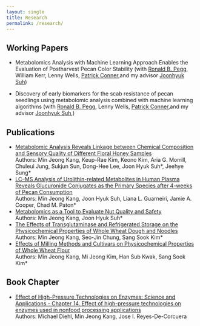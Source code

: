 ```yaml
---
layout: single
title: Research
permalink: /research/
---
```


## Working Papers

* Metabolomics Analysis with Machine Learning Approach Enables the Evaluation of Postharvest Pecan Color Stability (with [Ronald B. Pegg](https://scholar.google.com/citations?hl=en&user=EDDiqYgAAAAJ&view_op=list_works&sortby=pubdate), William Kerr, Lenny Wells, [Patrick Conner](https://scholar.google.com/citations?hl=ko&user=OG_3ojIAAAAJ&view_op=list_works&sortby=pubdate),and my advisor [Joonhyuk Suh](https://scholar.google.com/citations?user=Xxs0MeIAAAAJ&hl=ko&oi=ao))

* Discovery of early biomarkers for the scab resistance of pecan seedlings using metabolomic analysis combined with machine learning algorithms (with [Ronald B. Pegg](https://scholar.google.com/citations?hl=en&user=EDDiqYgAAAAJ&view_op=list_works&sortby=pubdate), Lenny Wells, [Patrick Conner](https://scholar.google.com/citations?hl=ko&user=OG_3ojIAAAAJ&view_op=list_works&sortby=pubdate),and my advisor [Joonhyuk Suh](https://scholar.google.com/citations?hl=ko&user=Xxs0MeIAAAAJ),)

## Publications

* [Metabolomic Analysis Reveals Linkage between Chemical Composition and Sensory Quality of Different Floral Honey Samples](https://doi.org/10.1016/j.foodres.2023.113454)  
  Authors: Min Jeong Kang, Keup-Rae Kim, Keono Kim, Aria G. Morrill, Chuleui Jung, Sukjun Sun, Dong-Hee Lee, Joon Hyuk Suh*, Jeehye Sung*
* [LC–MS Analysis of Urolithin-related Metabolites in Human Plasma Reveals Glucuronide Conjugates as the Primary Species after 4-weeks of Pecan Consumption](https://doi.org/10.31665/JFB.2023.18336)  
  Authors: Min Jeong Kang, Joon Hyuk Suh, Liana L. Guarneiri, Jamie A. Cooper, Chad M. Paton*
* [Metabolomics as a Tool to Evaluate Nut Quality and Safety](https://doi.org/10.1016/j.tifs.2022.11.002)  
  Authors: Min Jeong Kang, Joon Hyuk Suh*
* [The Effects of Transglutaminase and Refrigerated Storage on the Physicochemical Properties of Whole Wheat Dough and Noodles](https://doi.org/10.3390/foods10071675)  
  Authors: Min Jeong Kang, Seo-Jin Chung, Sang Sook Kim*
* [Effects of Milling Methods and Cultivars on Physicochemical Properties of Whole Wheat Flour](https://doi.org/10.1155/2019/3416905)  
  Authors: Min Jeong Kang, Mi Jeong Kim, Han Sub Kwak, Sang Sook Kim*

## Book Chapter
* [Effect of High-Pressure Technologies on Enzymes: Science and Applications - Chapter 14. Effect of high-pressure technologies on enzymes used in nonfood processing applications](https://doi.org/10.1016/B978-0-323-98386-0.00007-5)  
  Authors: Michael Diehl, Min Jeong Kang, Jose I. Reyes-De-Corcuera
